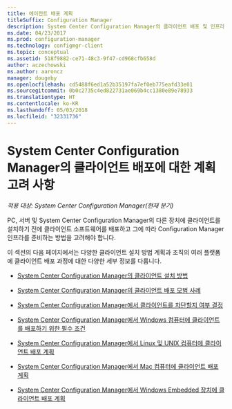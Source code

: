 ```yaml
---
title: 에이전트 배포 계획
titleSuffix: Configuration Manager
description: System Center Configuration Manager의 클라이언트 배포 및 인프라 준비를 계획합니다.
ms.date: 04/23/2017
ms.prod: configuration-manager
ms.technology: configmgr-client
ms.topic: conceptual
ms.assetid: 518f9882-ce71-48c3-9f47-cd968cfb658d
author: aczechowski
ms.author: aaroncz
manager: dougeby
ms.openlocfilehash: cd5488f6ed1a52b35197fa7ef0eb775eafd33e01
ms.sourcegitcommit: 0b0c2735c4ed822731ae069b4cc1380e89e78933
ms.translationtype: HT
ms.contentlocale: ko-KR
ms.lasthandoff: 05/03/2018
ms.locfileid: "32331736"
---
```

# <a name="planning-considerations-for-deploying-clients-in-system-center-configuration-manager"></a>System Center Configuration Manager의 클라이언트 배포에 대한 계획 고려 사항

*적용 대상: System Center Configuration Manager(현재 분기)*

PC, 서버 및 System Center Configuration Manager의 다른 장치에 클라이언트를 설치하기 전에 클라이언트 소프트웨어를 배포하고 그에 따라 Configuration Manager 인프라를 준비하는 방법을 고려해야 합니다.  

 이 섹션의 다음 페이지에서는 다양한 클라이언트 설치 방법 계획과 조직의 여러 플랫폼에 클라이언트 배포 과정에 대한 다양한 세부 정보를 다룹니다.  

-   [System Center Configuration Manager의 클라이언트 설치 방법](../../../../core/clients/deploy/plan/client-installation-methods.md)  

-   [System Center Configuration Manager의 클라이언트 배포 모범 사례](../../../../core/clients/deploy/plan/best-practices-for-client-deployment.md)  

-   [System Center Configuration Manager에서 클라이언트를 차단할지 여부 결정](../../../../core/clients/deploy/plan/determine-whether-to-block-clients.md)  

-   [System Center Configuration Manager에서 Windows 컴퓨터에 클라이언트를 배포하기 위한 필수 조건](../../../../core/clients/deploy/prerequisites-for-deploying-clients-to-windows-computers.md)  

-   [System Center Configuration Manager에서 Linux 및 UNIX 컴퓨터에 클라이언트 배포 계획](../../../../core/clients/deploy/plan/planning-for-client-deployment-to-linux-and-unix-computers.md)  

-   [System Center Configuration Manager에서 Mac 컴퓨터에 클라이언트 배포 계획](../../../../core/clients/deploy/plan/planning-for-client-deployment-to-mac-computers.md)  

-   [System Center Configuration Manager에서 Windows Embedded 장치에 클라이언트 배포 계획](../../../../core/clients/deploy/plan/planning-for-client-deployment-to-windows-embedded-devices.md)  
